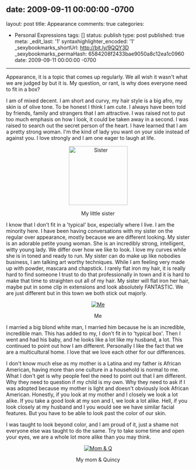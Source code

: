 date: 2009-09-11 00:00:00 -0700
---
layout: post
title: Appearance
comments: true
categories:
- Personal Expressions
tags: []
status: publish
type: post
published: true
meta:
  _edit_last: '1'
  syntaxhighlighter_encoded: '1'
  _sexybookmarks_shortUrl: http://bit.ly/9QQY3D
  _sexybookmarks_permaHash: 6584208f2433bae9050a8c12ea1c0960
date: 2009-09-11 00:00:00 -0700
---
Appearance, it is a topic that comes up regularly.  We all wish it wasn't what we are judged by but it is.  My question, or rant, is why does everyone need to fit in a box?

I am of mixed decent.  I am short and curvy, my hair style is a big afro, my skin is of olive tone.  To be honest I think I am cute.  I always have been told by friends, family and strangers that I am attractive.  I was raised not to put too much emphasis on how I look, it could be taken away in a second.  I was raised to search out the secret person of the heart.  I have learned that I am a pretty strong woman.  I'm the kind of lady you want on your side instead of against you.  I love strongly and I am one eager to laugh at life.  

<div align="center" class="alignleft">
<a href="http://www.flickr.com/photos/rgeyer/3428971283/"><img src="http://farm4.static.flickr.com/3413/3428971283_d5b16c24fb_m.jpg" alt="Sister" height="161px" /></a>
<p>My little sister</p>
</div>

I know that I don't fit in a 'typical' box, especially where I live.  I am the minority here.  I have been having conversations with my sister on the regular over appearance, mostly because we are different looking.  My sister is an adorable petite young woman.  She is an incredibly strong, intelligent, witty young lady.  We differ over how we like to look.  I love my curves while she is in toned and ready to run.  My sister can do make up like nobodies business, I am talking art worthy techniques.  While I am feeling very made up with powder, mascara and chapstick.   I rarely flat iron my hair, it is really hard to find someone I trust to do that professionally in town and it is hard to make that time to straighten out all of my hair.  My sister will flat iron her hair, maybe put in some clip in extensions and look absolutely FANTASTIC.  We are just different but in this town we both stick out majorly.

<div align="center" class="alignright">
<a href="http://www.flickr.com/photos/rgeyer/3428970679"><img src="http://farm4.static.flickr.com/3544/3428970679_41e7c86f32_m.jpg" alt="Me" /></a>
<p>Me</p>
</div>

I married a big blond white man, I married him because he is an incredible, incredible man.  This has added to my, I don't fit in to 'typical box'.  Then I went and had his baby, and he looks like a lot like my husband, a lot.  This continued to point out how I am different.  Personally I like the fact that we are a multicultural home.  I love that we love each other for our differences.  

I don't know much else as my mother is a Latina and my father is African American, having more than one culture in a household is normal to me.  What I don't get is why people feel the need to point out that I am different.  Why they need to question if my child is my own.  Why they need to ask if I was adopted because my mother is light and doesn't obviously look African American.  Honestly, if you look at my mother and I closely we look a lot alike.  If you take a good look at my son and I, we look a lot alike.  Hell, if you look closely at my husband and I you would see we have similar facial features.  But you have to be able to look past the color of our skin.

I was taught to look beyond color, and I am proud of it, just a shame not everyone else was taught to do the same.  Try to take some time and open your eyes, we are a whole lot more alike than you may think.

<div style="float: center;" align="center">
<a href="http://www.flickr.com/photos/rgeyer/3894466819/"><img src="http://farm3.static.flickr.com/2606/3894466819_1f67dd41fc_m.jpg" alt="Mom & Q" /></a>
<p>My mom & Quincy</p>
</div>
